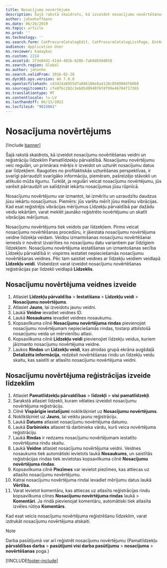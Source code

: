 ```yaml
---
title: Nosacījuma novērtējums
description: Šajā rakstā skaidrots, kā izveidot nosacījumu novērtēšanas veidni un reģistrāciju līdzeklim Pamatlīdzekļu pārvaldībā.
author: johanhoffmann
ms.date: 06/26/2019
ms.topic: article
ms.prod: ''
ms.technology: ''
ms.search.form: CatProcureCatalogEdit, CatProcureCatalogListPage, EntAssetObjectCondition, EntAssetConditionTemplate
audience: Application User
ms.reviewer: kamaybac
ms.custom: 2214
ms.assetid: 2f3e0441-414d-402b-b28b-7ab0d650d658
ms.search.region: Global
ms.author: johanho
ms.search.validFrom: 2016-02-28
ms.dyn365.ops.version: AX 7.0.0
ms.openlocfilehash: c43424a0955d7a046186e8a4120c050990df6060
ms.sourcegitcommit: cfe8fbc202c3eb05d894076fdf99e46704f17365
ms.translationtype: MT
ms.contentlocale: lv-LV
ms.lasthandoff: 06/15/2022
ms.locfileid: "9015061"
---
```

# <a name="condition-assessment"></a>Nosacījuma novērtējums

[!include [banner](../../includes/banner.md)]

 

Šajā rakstā skaidrots, kā izveidot nosacījumu novērtēšanas veidni un reģistrāciju līdzeklim Pamatlīdzekļu pārvaldībā. Nosacījumu novērtējumu veic regulāri, un primārais mērķis ir izveidot un uzturēt nosacījumu datus par līdzekļiem. Raugoties no profilaktiskās uzturēšanas perspektīvas, ir svarīgi pārraudzīt svarīgāko informāciju, piemēram, pašreizējo stāvokli un atlikušo mūža ilgumu. Turklāt, ja regulāri veicat nosacījumu novērtējumu, jūs varēsit pārraudzīt un salīdzināt iekārtu nosacījumus jūsu rūpnīcā.

Nosacījumu novērtējumu var izmantot, lai izmērītu un uzraudzītu daudzus jūsu iekārtu nosacījumus. Piemērs: jūs varētu mērīt jūsu mašīnu vibrācijas. Kad esat reģistrējis vibrācijas mērījumus Līdzekļu pārvaldībā par dažādu veidu iekārtām, varat meklēt jaunāko reģistrēto novērtējumu un skatīt vibrācijas mērījumus.

Nosacījumu novērtējums tiek veidots par līdzekļiem. Pirms veicat nosacījumu novērtēšanas procedūru, ir jāiestata nosacījumu novērtējuma veidne līdzekļa veidam. Veidņu izmantošanas nosacījumu novērtēšanai iemesls ir novērst izvairīties no nosacījumu datu variantiem par līdzīgiem līdzekļiem. Nosacījumu novērtējuma iestatīšanas un izmantošanas secība Līdzekļu pārvaldībā ir: vispirms iestatiet nepieciešamās nosacījumu novērtēšanas veidnes. Pēc tam saistiet veidnes ar līdzekļu veidiem veidlapā **Līdzekļu veidi**. Visbeidzot varat izveidot nosacījumu novērtēšanas reģistrācijas par līdzekli veidlapā **Līdzeklis**.

## <a name="create-a-condition-assessment-template"></a>Nosacījumu novērtējuma veidnes izveide

1. Atlasiet **Līdzekļu pārvaldība** > **Iestatīšana** > **Līdzekļu veidi** > **Nosacījumu novērtējums**.
2. Atlasiet **Jauns**, lai izveidotu jaunu veidni.
3. Laukā **Veidne** ievadiet veidnes ID.
4. Laukā **Nosaukums** ievadiet veidnes nosaukumu.
5. Kopsavilkuma cilnē **Nosacījumu novērtējuma rindas** pievienojiet nosacījumu novērtējumam nepieciešamās rindas, tostarp atbilstošā nosacījumu veida un mērvienību atlasi.
6. Kopsavilkuma cilnē **Līdzekļu veidi** pievienojiet līdzekļu veidus, kuriem jāizmanto nosacījumu novērtējuma veidne.
7. Laukos **Rindas** un **Līdzekļu veidi**, kas atrodas grupā ekrāna augšdaļā **Detalizēta informācija**, redzēsit novērtēšanas rindu un līdzekļu veidu skaitu, kas saistīti ar atlasīto nosacījumu novērtējuma veidni.


## <a name="create-condition-assessment-registration-on-an-asset"></a>Nosacījumu novērtējuma reģistrācijas izveide līdzeklim

1. Atlasiet **Pamatlīdzekļu pārvaldības** > **līdzekļi** > **visi pamatlīdzekļi**.
2. Sarakstā atlasiet līdzekli, kuram vēlaties izveidot nosacījumu novērtējuma reģistrāciju.
3. Cilnē **Vispārīgie iestatījumi** noklikšķiniet uz **Nosacījumu novērtējums**.
4. Noklikšķiniet uz **Jauns**, lai veiktu jaunu reģistrāciju.
5. Laukā **Datums** atlasiet nosacījumu novērtējuma datumu.
6. Laukā **Darbinieks** atlasiet tā darbinieka vārdu, kurš veica novērtējuma reģistrāciju.
7. Laukā **Rindas** ir redzams nosacījumu novērtējumam iestatīto novērtējuma rindu skaitu.
8. Laukā **Veidne** atlasiet nosacījumu novērtējuma veidni. Veidnes nosaukums tiek automātiski ievietots laukā **Nosaukums**, un saistītās reģistrācijas rindas tiek ievietotas kopsavilkuma cilnē **Nosacījumu novērtējuma rindas**.
9. Kopsavilkuma cilnē **Piezīmes** var ievietot piezīmes, kas attiecas uz atlasīto nosacījumu novērtējumu.
10. Katrai nosacījumu novērtējuma rindai ievadiet mērījumu datus laukā **Vērtība.**
11. Varat ievietot komentāru, kas attiecas uz atlasīto reģistrācijas rindu kopsavilkuma cilnes **Nosacījumu novērtējuma rindas** laukā > **Komentāri**. Ja rindā pievienojat komentāru, automātiski tiek atlasīta izvēles rūtiņa **Komentārs**.

Kad esat veicis nosacījumu novērtējuma reģistrēšanu līdzeklim, varat izdrukāt nosacījumu novērtējuma atskaiti.

>[!NOTE]
>Darba pasūtījumā var arī reģistrēt nosacījumu novērtējumu (Pamatlīdzekļu **pārvaldības darba** > **pasūtījumi visi darba pasūtījumu** > **nosacījuma** > **novērtēšanas** poga.)


[!INCLUDE[footer-include](../../../includes/footer-banner.md)]